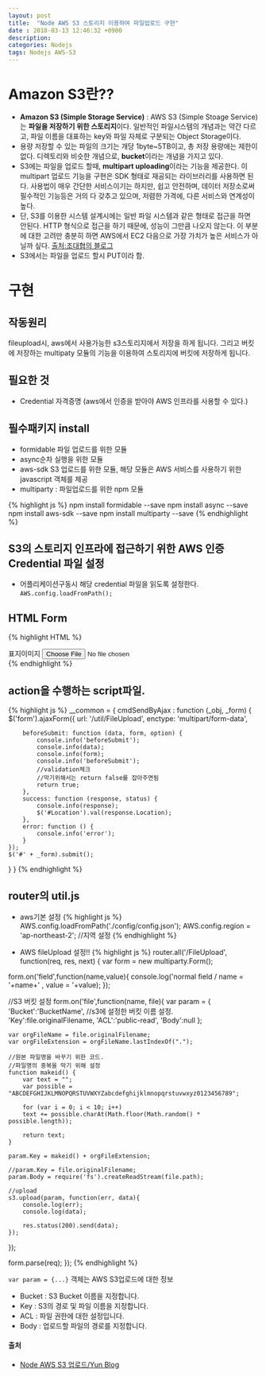 ```yaml
---
layout: post
title:  "Node AWS S3 스토리지 이용하여 파일업로드 구현"
date : 2018-03-13 12:46:32 +0900
description: 
categories: Nodejs
tags: Nodejs AWS-S3
---
```


# Amazon S3란??
- **Amazon S3 (Simple Storage Service)** : AWS S3 (Simple Stoage Service)는 **파일을 저장하기 위한 스토리지**이다. 일반적인 파일시스템의 개념과는 약간 다르고, 파일 이름을 대표하는 key와 파일 자체로 구분되는 Object Storage이다.
- 용량 저장할 수 있는 파일의 크기는 개당 1byte~5TB이고, 총 저장 용량에는 제한이 없다. 디렉토리와 비슷한 개념으로, **bucket**이라는 개념을 가지고 있다.
- S3에는 파일을 업로드 할때, **multipart uploading**이라는 기능을 제공한다. 이 multipart 업로드 기능을 구현은 SDK 형태로 재공되는 라이브러리를 사용하면 된다. 사용법이 매우 간단한 서비스이기는 하지만, 쉽고 안전하며, 데이터 저장소로써 필수적인 기능등은 거의 다 갖추고 있으며, 저렴한 가격에, 다른 서비스와 연계성이 높다.
- 단, S3를 이용한 시스템 설계시에는 일반 파일 시스템과 같은 형태로 접근을 하면 안된다. HTTP 형식으로 접근을 하기 때문에, 성능이 그만큼 나오지 않는다. 이 부분에 대한 고려만 충분히 하면 AWS에서 EC2 다음으로 가장 가치가 높은 서비스가 아닐까 싶다. [출처:조대협의 블로그](http://bcho.tistory.com/778)
- S3에서는 파일을 업로드 할시 PUT이라 함.


# 구현

## 작동원리
fileupload시, aws에서 사용가능한 s3스토리지에서 저장을 하게 됩니다. 
그리고 버킷에 저장하는 multipaty 모듈의 기능을 이용하여 스토리지에 버킷에 저장하게 됩니다.

## 필요한 것
- Credential 자격증명 (aws에서 인증을 받아야 AWS 인프라를 사용할 수 있다.) 

## 필수패키지 install
- formidable 파일 업로드를 위한 모듈
- async순차 실행을 위한 모듈
- aws-sdk S3 업로드를 위한 모듈, 해당 모듈은 AWS 서비스를 사용하기 위한 javascript 객체를 제공
- multiparty : 파일업로드를 위한 npm 모듈

{% highlight js %}
npm install formidable --save
npm install async --save
npm install aws-sdk --save
npm install multiparty --save
{% endhighlight %}


## S3의 스토리지 인프라에 접근하기 위한 AWS 인증 Credential 파일 설정
- 어플리케이션구동시 해당 credential 파일을 읽도록 설정한다.
`AWS.config.loadFromPath();`


## HTML Form 
{% highlight HTML %}
<div class="form-group">
    <label for="contents">표지이미지</label>
    <input  type="file" id="img_files" name="img_files" accept="image/*" class="form-control" onchange="__common.cmdSendByAjax(this.id, 'frm');">
    <input type="hidden" id="Key" name="Key" />
    <input type="hidden" id="Location" name="Location" />
</div>
{% endhighlight %}


## action을 수행하는 script파일.
{% highlight js %}
__common = {
    cmdSendByAjax : function (_obj, _form) {
    $('form').ajaxForm({
        url: '/util/FileUpload',
        enctype: 'multipart/form-data',

        beforeSubmit: function (data, form, option) {
            console.info('beforeSubmit');
            console.info(data);
            console.info(form);
            console.info('beforeSubmit');
            //validation체크
            //막기위해서는 return false를 잡아주면됨
            return true;
        },
        success: function (response, status) {
            console.info(response);
            $('#Location').val(response.Location);
        },
        error: function () {
            console.info('error');
        }
    });
    $('#' + _form).submit();
}
}
{% endhighlight %}


## router의 util.js
- aws기본 설정
{% highlight js %}
AWS.config.loadFromPath('./config/config.json');
AWS.config.region = 'ap-northeast-2'; //지역 설정
{% endhighlight %}

- AWS fileUpload 설정!!
{% highlight js %}
router.all('/FileUpload', function(req, res, next) {
var form = new multiparty.Form();

form.on('field',function(name,value){
    console.log('normal field / name = '+name+' , value = '+value);
});

//S3 버킷 설정
form.on('file',function(name, file){
    var param = {
        'Bucket':'BucketName', //s3에 설정한 버킷 이름 설정.
        'Key':file.originalFilename,
        'ACL':'public-read',
        'Body':null
    };

    var orgFileName = file.originalFilename;
    var orgFileExtension = orgFileName.lastIndexOf(".");
    
    //원본 파일명을 바꾸기 위한 코드.
    //파일명의 중복을 막기 위해 설정
    function makeid() {
        var text = "";
        var possible = "ABCDEFGHIJKLMNOPQRSTUVWXYZabcdefghijklmnopqrstuvwxyz0123456789";
        
        for (var i = 0; i < 10; i++)
        text += possible.charAt(Math.floor(Math.random() * possible.length));
        
        return text;
    }

    param.Key = makeid() + orgFileExtension;

    //param.Key = file.originalFilename;
    param.Body = require('fs').createReadStream(file.path);
    
    //upload
    s3.upload(param, function(err, data){
        console.log(err);
        console.log(data);

        res.status(200).send(data);
    });
    
});

form.parse(req);
});
{% endhighlight %}


 `var param = {...}` 객체는 AWS S3업로드에 대한 정보
- Bucket : S3 Bucket 이름을 지정합니다.
- Key : S3의 경로 및 파일 이름을 지정합니다.
- ACL : 파일 권한에 대한 설정입니다.
- Body : 업로드할 파일의 경로를 지정합니다.



#### 출처
- [Node AWS S3 업로드/Yun Blog](https://cheese10yun.github.io/Node-AWS-S3-Upload/)